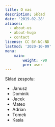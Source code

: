 ```yaml
---
title: O nas
description: Skład
date: '2019-02-28'
aliases:
  - about-us
  - about-hugo
  - contact
license: CC BY-NC-ND
lastmod: '2020-10-09'
menu:
    main: 
        weight: -90
        pre: user
---
```


Skład zespołu:

* Janusz 
* Dominik
* Jacek
* Mateo
* Adrian
* Tomek
* Kasia
